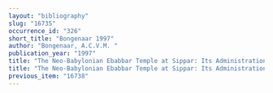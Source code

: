 ```yaml
---
layout: "bibliography"
slug: "16735"
occurrence_id: "326"
short_title: "Bongenaar 1997"
author: "Bongenaar, A.C.V.M. "
publication_year: "1997"
title: "The Neo-Babylonian Ebabbar Temple at Sippar: Its Administration and its Prosopography"
title: "The Neo-Babylonian Ebabbar Temple at Sippar: Its Administration and its Prosopography"
previous_item: "16738"
---
```

